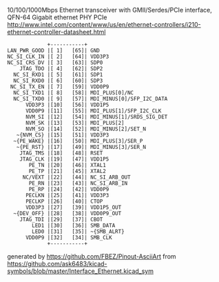 10/100/1000Mbps Ethernet transceiver with GMII/Serdes/PCIe interface, QFN-64
Gigabit ethernet PHY PCIe
http://www.intel.com/content/www/us/en/ethernet-controllers/i210-ethernet-controller-datasheet.html


	             +-----------+
	LAN_PWR_GOOD |[ 1]   [65]| GND
	NC_SI_CLK_IN |[ 2]   [64]| VDD3P3
	NC_SI_CRS_DV |[ 3]   [63]| SDP0
	    JTAG_TDO |[ 4]   [62]| SDP2
	  NC_SI_RXD1 |[ 5]   [61]| SDP1
	  NC_SI_RXD0 |[ 6]   [60]| SDP3
	 NC_SI_TX_EN |[ 7]   [59]| VDD0P9
	  NC_SI_TXD1 |[ 8]   [58]| MDI_PLUS[0]/NC
	  NC_SI_TXD0 |[ 9]   [57]| MDI_MINUS[0]/SFP_I2C_DATA
	      VDD3P3 |[10]   [56]| VDD1P5
	      VDD0P9 |[11]   [55]| MDI_PLUS[1]/SFP_I2C_CLK
	      NVM_SI |[12]   [54]| MDI_MINUS[1]/SRDS_SIG_DET
	      NVM_SK |[13]   [53]| MDI_PLUS[2]
	      NVM_SO |[14]   [52]| MDI_MINUS[2]/SET_N
	   ~{NVM_CS} |[15]   [51]| VDD3P3
	  ~{PE_WAKE} |[16]   [50]| MDI_PLUS[3]/SER_P
	   ~{PE_RST} |[17]   [49]| MDI_MINUS[3]/SER_N
	    JTAG_TMS |[18]   [48]| RSET
	    JTAG_CLK |[19]   [47]| VDD1P5
	       PE_TN |[20]   [46]| XTAL1
	       PE_TP |[21]   [45]| XTAL2
	     NC/VEXT |[22]   [44]| NC_SI_ARB_OUT
	       PE_RN |[23]   [43]| NC_SI_ARB_IN
	       PE_RP |[24]   [42]| VDD0P9
	      PECLKN |[25]   [41]| VDD3P3
	      PECLKP |[26]   [40]| CTOP
	      VDD3P3 |[27]   [39]| VDD1P5_OUT
	  ~{DEV_OFF} |[28]   [38]| VDD0P9_OUT
	    JTAG_TDI |[29]   [37]| CBOT
	        LED1 |[30]   [36]| SMB_DATA
	        LED0 |[31]   [35]| ~{SMB_ALRT}
	      VDD0P9 |[32]   [34]| SMB_CLK
	             +-----------+


generated by https://github.com/FBEZ/Pinout-AsciiArt from https://github.com/ask6483/kicad-symbols/blob/master/Interface_Ethernet.kicad_sym